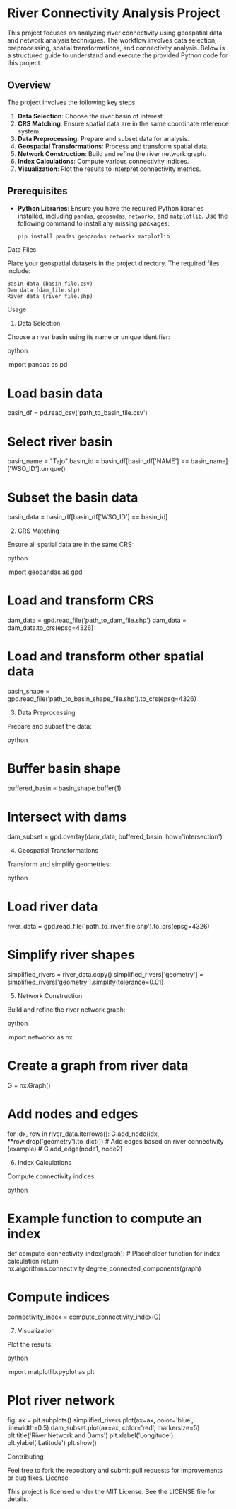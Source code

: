 # River Connectivity Analysis Project

This project focuses on analyzing river connectivity using geospatial data and network analysis techniques. The workflow involves data selection, preprocessing, spatial transformations, and connectivity analysis. Below is a structured guide to understand and execute the provided Python code for this project.

## Overview

The project involves the following key steps:

1. **Data Selection**: Choose the river basin of interest.
2. **CRS Matching**: Ensure spatial data are in the same coordinate reference system.
3. **Data Preprocessing**: Prepare and subset data for analysis.
4. **Geospatial Transformations**: Process and transform spatial data.
5. **Network Construction**: Build and refine the river network graph.
6. **Index Calculations**: Compute various connectivity indices.
7. **Visualization**: Plot the results to interpret connectivity metrics.

## Prerequisites

- **Python Libraries**: Ensure you have the required Python libraries installed, including `pandas`, `geopandas`, `networkx`, and `matplotlib`. Use the following command to install any missing packages:

  ```bash
  pip install pandas geopandas networkx matplotlib
Data Files

Place your geospatial datasets in the project directory. The required files include:

    Basin data (basin_file.csv)
    Dam data (dam_file.shp)
    River data (river_file.shp)

Usage
1. Data Selection

Choose a river basin using its name or unique identifier:

python

import pandas as pd

# Load basin data
basin_df = pd.read_csv('path_to_basin_file.csv')

# Select river basin
basin_name = "Tajo"
basin_id = basin_df[basin_df['NAME'] == basin_name]['WSO_ID'].unique()

# Subset the basin data
basin_data = basin_df[basin_df['WSO_ID'] == basin_id]

2. CRS Matching

Ensure all spatial data are in the same CRS:

python

import geopandas as gpd

# Load and transform CRS
dam_data = gpd.read_file('path_to_dam_file.shp')
dam_data = dam_data.to_crs(epsg=4326)

# Load and transform other spatial data
basin_shape = gpd.read_file('path_to_basin_shape_file.shp').to_crs(epsg=4326)

3. Data Preprocessing

Prepare and subset the data:

python

# Buffer basin shape
buffered_basin = basin_shape.buffer(1)

# Intersect with dams
dam_subset = gpd.overlay(dam_data, buffered_basin, how='intersection')

4. Geospatial Transformations

Transform and simplify geometries:

python

# Load river data
river_data = gpd.read_file('path_to_river_file.shp').to_crs(epsg=4326)

# Simplify river shapes
simplified_rivers = river_data.copy()
simplified_rivers['geometry'] = simplified_rivers['geometry'].simplify(tolerance=0.01)

5. Network Construction

Build and refine the river network graph:

python

import networkx as nx

# Create a graph from river data
G = nx.Graph()

# Add nodes and edges
for idx, row in river_data.iterrows():
    G.add_node(idx, **row.drop('geometry').to_dict())
    # Add edges based on river connectivity (example)
    # G.add_edge(node1, node2)

6. Index Calculations

Compute connectivity indices:

python

# Example function to compute an index
def compute_connectivity_index(graph):
    # Placeholder function for index calculation
    return nx.algorithms.connectivity.degree_connected_components(graph)

# Compute indices
connectivity_index = compute_connectivity_index(G)

7. Visualization

Plot the results:

python

import matplotlib.pyplot as plt

# Plot river network
fig, ax = plt.subplots()
simplified_rivers.plot(ax=ax, color='blue', linewidth=0.5)
dam_subset.plot(ax=ax, color='red', markersize=5)
plt.title('River Network and Dams')
plt.xlabel('Longitude')
plt.ylabel('Latitude')
plt.show()

Contributing

Feel free to fork the repository and submit pull requests for improvements or bug fixes.
License

This project is licensed under the MIT License. See the LICENSE file for details.
